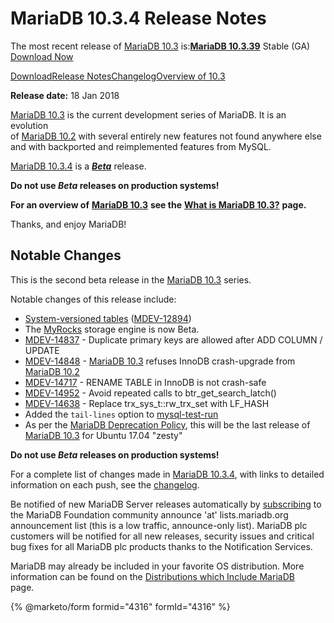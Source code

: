 # MariaDB 10.3.4 Release Notes

The most recent release of [MariaDB 10.3](what-is-mariadb-103.md) is:[**MariaDB 10.3.39**](mariadb-10-3-39-release-notes.md) Stable (GA) [Download Now](https://downloads.mariadb.org/mariadb/10.3.39/)

[Download](https://downloads.mariadb.org/mariadb/10.3.4)[Release Notes](mariadb-1034-release-notes.md)[Changelog](../../changelogs/changelogs-mariadb-10-3-series/mariadb-1034-changelog.md)[Overview of 10.3](what-is-mariadb-103.md)

**Release date:** 18 Jan 2018

[MariaDB 10.3](what-is-mariadb-103.md) is the current development series of MariaDB. It is an evolution\
of [MariaDB 10.2](../release-notes-mariadb-10-2-series/what-is-mariadb-102.md) with several entirely new features not found anywhere else\
and with backported and reimplemented features from MySQL.

[MariaDB 10.3.4](mariadb-1034-release-notes.md) is a [_**Beta**_](../../../mariadb-release-criteria.md) release.

**Do not use&#x20;**_**Beta**_**&#x20;releases on production systems!**

**For an overview of** [**MariaDB 10.3**](what-is-mariadb-103.md) **see the** [**What is MariaDB 10.3?**](what-is-mariadb-103.md) **page.**

Thanks, and enjoy MariaDB!

## Notable Changes

This is the second beta release in the [MariaDB 10.3](what-is-mariadb-103.md) series.

Notable changes of this release include:

* [System-versioned tables](https://app.gitbook.com/s/SsmexDFPv2xG2OTyO5yV/reference/sql-structure/temporal-tables/system-versioned-tables) ([MDEV-12894](https://jira.mariadb.org/browse/MDEV-12894))
* The [MyRocks](https://app.gitbook.com/s/SsmexDFPv2xG2OTyO5yV/server-usage/storage-engines/myrocks) storage engine is now Beta.
* [MDEV-14837](https://jira.mariadb.org/browse/MDEV-14837) - Duplicate primary keys are allowed after ADD COLUMN / UPDATE
* [MDEV-14848](https://jira.mariadb.org/browse/MDEV-14848) - [MariaDB 10.3](what-is-mariadb-103.md) refuses InnoDB crash-upgrade from [MariaDB 10.2](../release-notes-mariadb-10-2-series/what-is-mariadb-102.md)
* [MDEV-14717](https://jira.mariadb.org/browse/MDEV-14717) - RENAME TABLE in InnoDB is not crash-safe
* [MDEV-14952](https://jira.mariadb.org/browse/MDEV-14952) - Avoid repeated calls to btr\_get\_search\_latch()
* [MDEV-14638](https://jira.mariadb.org/browse/MDEV-14638) - Replace trx\_sys\_t::rw\_trx\_set with LF\_HASH
* Added the `tail-lines` option to [mysql-test-run](https://app.gitbook.com/s/SsmexDFPv2xG2OTyO5yV/clients-and-utilities/testing-tools/mariadb-test/mariadb-test-run-pl-options)
* As per the [MariaDB Deprecation Policy](../../../mariadb-platform-deprecation-policy.md), this will be the last release of [MariaDB 10.3](what-is-mariadb-103.md) for Ubuntu 17.04 "zesty"

**Do not use&#x20;**_**Beta**_**&#x20;releases on production systems!**

For a complete list of changes made in [MariaDB 10.3.4](mariadb-1034-release-notes.md), with links to detailed\
information on each push, see the [changelog](../../changelogs/changelogs-mariadb-10-3-series/mariadb-1034-changelog.md).

Be notified of new MariaDB Server releases automatically by [subscribing](https://lists.mariadb.org/postorius/lists/announce.lists.mariadb.org/) to the MariaDB Foundation community announce 'at' lists.mariadb.org announcement list (this is a low traffic, announce-only list). MariaDB plc customers will be notified for all new releases, security issues and critical bug fixes for all MariaDB plc products thanks to the Notification Services.

MariaDB may already be included in your favorite OS distribution. More\
information can be found on the [Distributions which Include MariaDB](https://app.gitbook.com/s/WCInJQ9cmGjq1lsTG91E/distributions-including-mariadb)\
page.

{% @marketo/form formid="4316" formId="4316" %}
